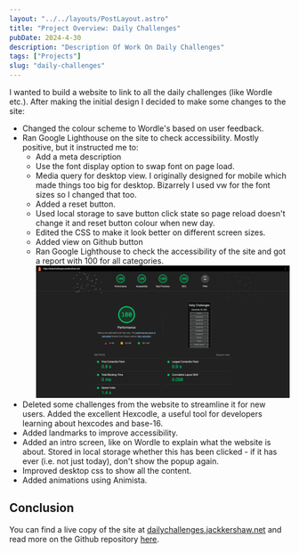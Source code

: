```yaml
---
layout: "../../layouts/PostLayout.astro"
title: "Project Overview: Daily Challenges"
pubDate: 2024-4-30
description: "Description Of Work On Daily Challenges"
tags: ["Projects"]
slug: "daily-challenges"
---
```


I wanted to build a website to link to all the daily challenges (like Wordle etc.). After making the initial design I decided to make some changes to the site:

- Changed the colour scheme to Wordle's based on user feedback.
- Ran Google Lighthouse on the site to check accessibility. Mostly positive, but it instructed me to:
  - Add a meta description
  - Use the font display option to swap font on page load.
  - Media query for desktop view. I originally designed for mobile which made things too big for desktop. Bizarrely I used vw for the font sizes so I changed that too.
  - Added a reset button.
  - Used local storage to save button click state so page reload doesn't change it and reset button colour when new day.
  - Edited the CSS to make it look better on different screen sizes.
  - Added view on Github button
  - Ran Google Lighthouse to check the accessibility of the site and got a report with 100 for all categories. ![Lighthouse report for the site showing full 100% on all categories](image.png)
- Deleted some challenges from the website to streamline it for new users. Added the excellent Hexcodle, a useful tool for developers learning about hexcodes and base-16.
- Added landmarks to improve accessibility.
- Added an intro screen, like on Wordle to explain what the website is about. Stored in local storage whether this has been clicked - if it has ever (i.e. not just today), don't show the popup again.
- Improved desktop css to show all the content.
- Added animations using Animista.

## Conclusion

You can find a live copy of the site at [dailychallenges.jackkershaw.net](https://dailychallenges.jackkershaw.net) and read more on the Github repository [here](https://github.com/jones58/daily-challenges).
